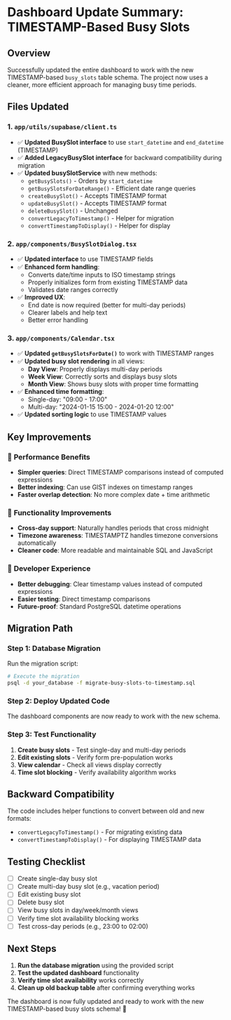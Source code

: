 # Dashboard Update Summary: TIMESTAMP-Based Busy Slots

## Overview
Successfully updated the entire dashboard to work with the new TIMESTAMP-based `busy_slots` table schema. The project now uses a cleaner, more efficient approach for managing busy time periods.

## Files Updated

### 1. **`app/utils/supabase/client.ts`**
- ✅ **Updated BusySlot interface** to use `start_datetime` and `end_datetime` (TIMESTAMP)
- ✅ **Added LegacyBusySlot interface** for backward compatibility during migration
- ✅ **Updated busySlotService** with new methods:
  - `getBusySlots()` - Orders by `start_datetime`
  - `getBusySlotsForDateRange()` - Efficient date range queries
  - `createBusySlot()` - Accepts TIMESTAMP format
  - `updateBusySlot()` - Accepts TIMESTAMP format
  - `deleteBusySlot()` - Unchanged
  - `convertLegacyToTimestamp()` - Helper for migration
  - `convertTimestampToDisplay()` - Helper for display

### 2. **`app/components/BusySlotDialog.tsx`**
- ✅ **Updated interface** to use TIMESTAMP fields
- ✅ **Enhanced form handling**:
  - Converts date/time inputs to ISO timestamp strings
  - Properly initializes form from existing TIMESTAMP data
  - Validates date ranges correctly
- ✅ **Improved UX**:
  - End date is now required (better for multi-day periods)
  - Clearer labels and help text
  - Better error handling

### 3. **`app/components/Calendar.tsx`**
- ✅ **Updated `getBusySlotsForDate()`** to work with TIMESTAMP ranges
- ✅ **Updated busy slot rendering** in all views:
  - **Day View**: Properly displays multi-day periods
  - **Week View**: Correctly sorts and displays busy slots
  - **Month View**: Shows busy slots with proper time formatting
- ✅ **Enhanced time formatting**:
  - Single-day: "09:00 - 17:00"
  - Multi-day: "2024-01-15 15:00 - 2024-01-20 12:00"
- ✅ **Updated sorting logic** to use TIMESTAMP values

## Key Improvements

### 🚀 **Performance Benefits**
- **Simpler queries**: Direct TIMESTAMP comparisons instead of computed expressions
- **Better indexing**: Can use GIST indexes on timestamp ranges
- **Faster overlap detection**: No more complex date + time arithmetic

### 🎯 **Functionality Improvements**
- **Cross-day support**: Naturally handles periods that cross midnight
- **Timezone awareness**: TIMESTAMPTZ handles timezone conversions automatically
- **Cleaner code**: More readable and maintainable SQL and JavaScript

### 🔧 **Developer Experience**
- **Better debugging**: Clear timestamp values instead of computed expressions
- **Easier testing**: Direct timestamp comparisons
- **Future-proof**: Standard PostgreSQL datetime operations

## Migration Path

### Step 1: Database Migration
Run the migration script:
```bash
# Execute the migration
psql -d your_database -f migrate-busy-slots-to-timestamp.sql
```

### Step 2: Deploy Updated Code
The dashboard components are now ready to work with the new schema.

### Step 3: Test Functionality
1. **Create busy slots** - Test single-day and multi-day periods
2. **Edit existing slots** - Verify form pre-population works
3. **View calendar** - Check all views display correctly
4. **Time slot blocking** - Verify availability algorithm works

## Backward Compatibility

The code includes helper functions to convert between old and new formats:
- `convertLegacyToTimestamp()` - For migrating existing data
- `convertTimestampToDisplay()` - For displaying TIMESTAMP data

## Testing Checklist

- [ ] Create single-day busy slot
- [ ] Create multi-day busy slot (e.g., vacation period)
- [ ] Edit existing busy slot
- [ ] Delete busy slot
- [ ] View busy slots in day/week/month views
- [ ] Verify time slot availability blocking works
- [ ] Test cross-day periods (e.g., 23:00 to 02:00)

## Next Steps

1. **Run the database migration** using the provided script
2. **Test the updated dashboard** functionality
3. **Verify time slot availability** works correctly
4. **Clean up old backup table** after confirming everything works

The dashboard is now fully updated and ready to work with the new TIMESTAMP-based busy slots schema! 🎉

